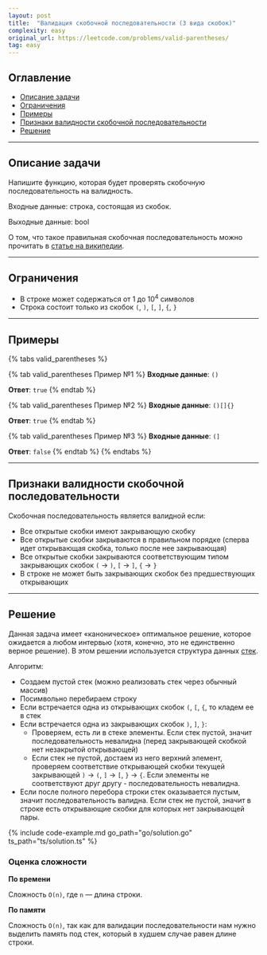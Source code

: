 ```yaml
---
layout: post
title:  "Валидация скобочной последовательности (3 вида скобок)"
complexity: easy
original_url: https://leetcode.com/problems/valid-parentheses/
tag: easy
---
```


## Оглавление

- [Описание задачи](#описание-задачи)
- [Ограничения](#ограничения)
- [Примеры](#примеры)
- [Признаки валидности скобочной последовательности](#признаки-валидности-скобочной-последовательности)
- [Решение](#решение)

---

## Описание задачи

Напишите функцию, которая будет проверять скобочную последовательность на валидность.

Входные данные: строка, состоящая из скобок.

Выходные данные: bool 

О том, что такое правильная скобочная последовательность можно прочитать в [статье на википедии](https://ru.wikipedia.org/wiki/%D0%9F%D1%80%D0%B0%D0%B2%D0%B8%D0%BB%D1%8C%D0%BD%D0%B0%D1%8F_%D1%81%D0%BA%D0%BE%D0%B1%D0%BE%D1%87%D0%BD%D0%B0%D1%8F_%D0%BF%D0%BE%D1%81%D0%BB%D0%B5%D0%B4%D0%BE%D0%B2%D0%B0%D1%82%D0%B5%D0%BB%D1%8C%D0%BD%D0%BE%D1%81%D1%82%D1%8C#:~:text=%D0%9F%D1%80%D0%B0%CC%81%D0%B2%D0%B8%D0%BB%D1%8C%D0%BD%D0%B0%D1%8F%20%D1%81%D0%BA%D0%BE%CC%81%D0%B1%D0%BE%D1%87%D0%BD%D0%B0%D1%8F%20%D0%BF%D0%BE%D1%81%D0%BB%D0%B5%CC%81%D0%B4%D0%BE%D0%B2%D0%B0%D1%82%D0%B5%D0%BB%D1%8C%D0%BD%D0%BE%D1%81%D1%82%D1%8C%20(%D0%9F%D0%A1%D0%9F)%20%E2%80%94,%D0%B8%20%C2%AB*%2F%C2%BB%20%D0%B8%20%D1%82.).

---

## Ограничения

- В строке может содержаться от 1 до 10<sup>4</sup> символов
- Строка состоит только из скобок `(`, `)`, `[`, `]`, `{`, `}`

---

## Примеры

{% tabs valid_parentheses %}

{% tab valid_parentheses Пример №1 %}
**Входные данные**: `()`

**Ответ**: `true`
{% endtab %}

{% tab valid_parentheses Пример №2 %}
**Входные данные**: `()[]{}`

**Ответ**: `true`
{% endtab %}

{% tab valid_parentheses Пример №3 %}
**Входные данные**: `(]`

**Ответ**: `false`
{% endtab %}
{% endtabs %}

---

## Признаки валидности скобочной последовательности

Скобочная последовательность является валидной если:

- Все открытые скобки имеют закрывающую скобку
- Все открытые скобки закрываются в правильном порядке (сперва идет открывающая скобка, только после нее закрывающая)
- Все открытые скобки закрываются соответствующим типом закрывающих скобок `(` -> `)`, `[` -> `]`, `{` -> `}`
- В строке не может быть закрывающих скобок без предшествующих открывающих

---

## Решение

Данная задача имеет «каноническое» оптимальное решение, которое ожидается а любом интервью (хотя, конечно, это не единственно верное решение).
В этом решении используется структура данных [стек](https://ru.wikipedia.org/wiki/%D0%A1%D1%82%D0%B5%D0%BA).

Алгоритм:

- Создаем пустой стек (можно реализовать стек через обычный массив)
- Посимвольно перебираем строку
- Если встречается одна из открывающих скобок `(`, `[`, `{`, то кладем ее в стек
- Если встречается одна из закрывающих скобок  `)`, `]`, `}`:
  - Проверяем, есть ли в стеке элементы. Если стек пустой, значит последовательность невалидна (перед закрывающей скобкой нет незакрытой открывающей)
  - Если стек не пустой, достаем из него верхний элемент, проверяем соответствие открывающей скобки текущей закрывающей `)` -> `(`, `]` -> `[`, `}` -> `{`. Если элементы не соответствуют друг другу - последовательность невалидна.
- Если после полного перебора строки стек оказывается пустым, значит последовательность валидна. Если стек не пустой, значит в строке есть открывающие скобки для которых нет закрывающей пары.

{% include code-example.md go_path="go/solution.go" ts_path="ts/solution.ts" %}

### Оценка сложности

**По времени**

Сложность `O(n)`, где `n` — длина строки.

**По памяти**

Сложность `O(n)`, так как для валидации последовательности нам нужно выделить память под стек, который в худшем случае равен длине строки.
